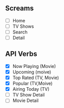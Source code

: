 ## Screams
- [ ] Home
- [ ] TV Shows
- [ ] Search
- [ ] Detail

## API Verbs
- [x] Now Playing (Movie)
- [x] Upcoming (moive)
- [x] Top Rated (TV, Movie)
- [x] Popular (TV,Moive)
- [x] Airing Today (TV)
- [ ] TV Show Detail
- [ ] Movie Detail